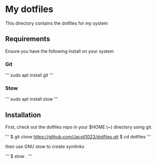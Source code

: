 # My dotfiles

This directory contains the dotfiles for my system

## Requirements

Ensure you have the following install on your system

### Git

'''
sudo apt install git
'''

### Stow
'''
sudo apt install stow
'''

## Installation

First, check out the dotfiles repo in your $HOME (~) directory using git.

'''
$ git clone https://github.com/Jacoli1023/dotfiles.git
$ cd dotfiles
'''

then use GNU stow to create symlinks

'''
$ stow .
'''
